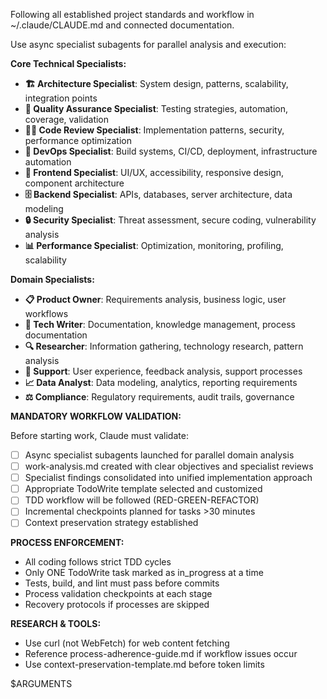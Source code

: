 Following all established project standards and workflow in ~/.claude/CLAUDE.md and connected documentation.

Use async specialist subagents for parallel analysis and execution:

**Core Technical Specialists:**
- **🏗️ Architecture Specialist**: System design, patterns, scalability, integration points
- **🧪 Quality Assurance Specialist**: Testing strategies, automation, coverage, validation
- **👨‍💻 Code Review Specialist**: Implementation patterns, security, performance optimization
- **🔧 DevOps Specialist**: Build systems, CI/CD, deployment, infrastructure automation
- **🎨 Frontend Specialist**: UI/UX, accessibility, responsive design, component architecture
- **🗄️ Backend Specialist**: APIs, databases, server architecture, data modeling
- **🔒 Security Specialist**: Threat assessment, secure coding, vulnerability analysis
- **📊 Performance Specialist**: Optimization, monitoring, profiling, scalability

**Domain Specialists:**
- **📋 Product Owner**: Requirements analysis, business logic, user workflows
- **📝 Tech Writer**: Documentation, knowledge management, process documentation
- **🔍 Researcher**: Information gathering, technology research, pattern analysis
- **👤 Support**: User experience, feedback analysis, support processes
- **📈 Data Analyst**: Data modeling, analytics, reporting requirements
- **⚖️ Compliance**: Regulatory requirements, audit trails, governance

**MANDATORY WORKFLOW VALIDATION:**

Before starting work, Claude must validate:
- [ ] Async specialist subagents launched for parallel domain analysis
- [ ] work-analysis.md created with clear objectives and specialist reviews
- [ ] Specialist findings consolidated into unified implementation approach
- [ ] Appropriate TodoWrite template selected and customized
- [ ] TDD workflow will be followed (RED-GREEN-REFACTOR)
- [ ] Incremental checkpoints planned for tasks >30 minutes
- [ ] Context preservation strategy established

**PROCESS ENFORCEMENT:**
- All coding follows strict TDD cycles
- Only ONE TodoWrite task marked as in_progress at a time
- Tests, build, and lint must pass before commits
- Process validation checkpoints at each stage
- Recovery protocols if processes are skipped

**RESEARCH & TOOLS:**
- Use curl (not WebFetch) for web content fetching
- Reference process-adherence-guide.md if workflow issues occur
- Use context-preservation-template.md before token limits

$ARGUMENTS
